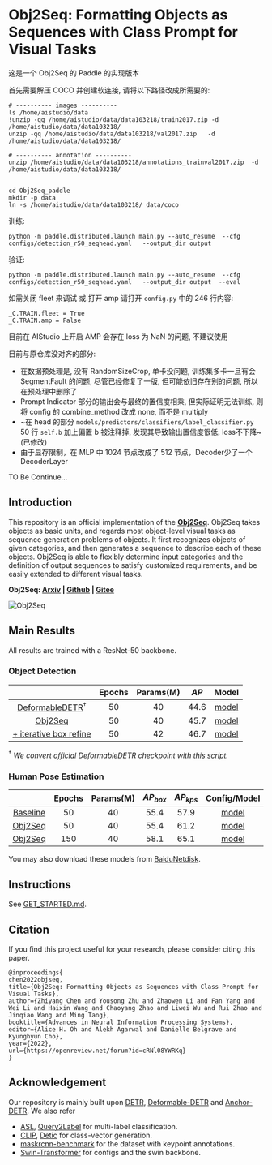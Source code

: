 **Obj2Seq**: Formatting Objects as Sequences with Class Prompt for Visual Tasks
========


这是一个 Obj2Seq 的 Paddle 的实现版本

首先需要解压 COCO 并创建软连接, 请将以下路径改成所需要的:
```
# ---------- images ----------
ls /home/aistudio/data
!unzip -qq /home/aistudio/data/data103218/train2017.zip -d /home/aistudio/data/data103218/
unzip -qq /home/aistudio/data/data103218/val2017.zip   -d   /home/aistudio/data/data103218/

# ---------- annotation ----------
unzip /home/aistudio/data/data103218/annotations_trainval2017.zip  -d   /home/aistudio/data/data103218/


cd Obj2Seq_paddle
mkdir -p data
ln -s /home/aistudio/data/data103218/ data/coco
```


训练:
```
python -m paddle.distributed.launch main.py --auto_resume  --cfg configs/detection_r50_seqhead.yaml   --output_dir output
```

验证:
```
python -m paddle.distributed.launch main.py --auto_resume  --cfg configs/detection_r50_seqhead.yaml   --output_dir output  --eval  
```


如需关闭 fleet 来调试 或 打开 amp 请打开 `config.py` 中的 246 行内容:

```
_C.TRAIN.fleet = True
_C.TRAIN.amp = False
```

目前在 AIStudio 上开启 AMP 会存在 loss 为 NaN 的问题, 不建议使用


目前与原仓库没对齐的部分:

- 在数据预处理是, 没有 RandomSizeCrop, 单卡没问题, 训练集多卡一旦有会 SegmentFault 的问题, 尽管已经修复了一版, 但可能依旧存在别的问题, 所以在预处理中删除了
- Prompt Indicator 部分的输出会与最终的置信度相乘, 但实际证明无法训练, 则将 config 的 combine_method 改成 none, 而不是 multiply
- ~在 head 的部分 `models/predictors/classifiers/label_classifier.py` 50 行 `self.b` 加上偏置 b 被注释掉, 发现其导致输出置信度很低, loss不下降~ (已修改)
- 由于显存限制，在 MLP 中 1024 节点改成了 512 节点，Decoder少了一个 DecoderLayer

TO Be Continue...



## Introduction
This repository is an official implementation of the **[Obj2Seq](https://arxiv.org/abs/2209.13948)**.
Obj2Seq takes objects as basic units, and regards most object-level visual tasks as sequence generation problems of objects.
It first recognizes objects of given categories, and then generates a sequence to describe each of these objects. Obj2Seq is able to flexibly determine input categories and the definition of output sequences to satisfy customized requirements, and be easily extended to different visual tasks.

**Obj2Seq: [Arxiv](https://arxiv.org/abs/2209.13948) | [Github](https://github.com/CASIA-IVA-Lab/Obj2Seq) | [Gitee](https://gitee.com/volgachen/Obj2Seq)**

![Obj2Seq](.github/pipeline.png)


## Main Results

All results are trained with a ResNet-50 backbone.

### Object Detection

|                        |  Epochs |  Params(M)  |  $AP$    |  Model  |
|:----------------------:|:-------:|:-----------:|:-------:|:--------------:|
| [DeformableDETR](configs/deformable_detr.yaml)$^\dagger$                     |  50     |  40         |  44.6   | [model](https://drive.google.com/file/d/16q3fpUHEQ-xsx1-mYz1B5wDhhGOHqNi1/view?usp=sharing) |
| [Obj2Seq](configs/detection_r50_seqhead.yaml)                                |  50     |  40         |  45.7   | [model](https://drive.google.com/file/d/18IfX5gBeftSkRV3rB_pF40UuvklcAl_M/view?usp=sharing) |
| [+ iterative box refine](configs/detection_r50_seqhead_plus_box_refine.yaml) |  50     |  42         |  46.7   | [model](https://drive.google.com/file/d/1_nA5FguVlfjVb3nl9VyFF8dVt7x6ex6b/view?usp=sharing) |

$^\dagger$ *We convert [official](https://drive.google.com/file/d/1nDWZWHuRwtwGden77NLM9JoWe-YisJnA/view?usp=sharing) DeformableDETR checkpoint with [this script](scripts/convert_deformable_detr_weight.py).*

### Human Pose Estimation

|            |  Epochs |  Params(M)  |  $AP_{box}$  | $AP_{kps}$   |  Config/Model  |
|:----------:|:-------:|:-----------:|:-------:|:-------:|:--------------:|
| [Baseline](configs/keypoint_r50_baseline_50e.yaml) | 50  | 40 | 55.4 | 57.9 | [model](https://drive.google.com/file/d/1ymrMVpoddfUSi5lBEKZ-uXB8DobPnES9/view?usp=sharing) |
| [Obj2Seq](configs/keypoint_r50_seqhead_50e.yaml)   | 50  | 40 | 55.4 | 61.2 | [model](https://drive.google.com/file/d/10-XJRb14TpOj5nX_aP-nk7wJq-axJRbb/view?usp=sharing)  |
| [Obj2Seq](configs/keypoint_r50_seqhead_150e.yaml)  | 150 | 40 | 58.1 | 65.1 | [model](https://drive.google.com/file/d/10AAhtgLbe82N4qbVhsx3XtJDNoyXgc6K/view?usp=sharing) |

You may also download these models from [BaiduNetdisk](https://pan.baidu.com/s/1QnVFm-JOzgOi4PjfnwhbAA?pwd=nips).

## Instructions

See [GET_STARTED.md](GET_STARTED.md).

## Citation

If you find this project useful for your research, please consider citing this paper.

```
@inproceedings{
chen2022objseq,
title={Obj2Seq: Formatting Objects as Sequences with Class Prompt for Visual Tasks},
author={Zhiyang Chen and Yousong Zhu and Zhaowen Li and Fan Yang and Wei Li and Haixin Wang and Chaoyang Zhao and Liwei Wu and Rui Zhao and Jinqiao Wang and Ming Tang},
booktitle={Advances in Neural Information Processing Systems},
editor={Alice H. Oh and Alekh Agarwal and Danielle Belgrave and Kyunghyun Cho},
year={2022},
url={https://openreview.net/forum?id=cRNl08YWRKq}
}
```

## Acknowledgement

Our repository is mainly built upon [DETR](https://github.com/facebookresearch/Detr), [Deformable-DETR](https://github.com/fundamentalvision/Deformable-DETR)
 and [Anchor-DETR](https://github.com/megvii-research/AnchorDETR). We also refer 
 - [ASL](https://github.com/Alibaba-MIIL/ASL), [Query2Label](https://github.com/SlongLiu/query2labels)  for multi-label classification.
 - [CLIP](https://github.com/openai/clip), [Detic](https://github.com/facebookresearch/Detic) for class-vector generation.
 - [maskrcnn-benchmark](https://github.com/facebookresearch/maskrcnn-benchmark) for the dataset with keypoint annotations.
 - [Swin-Transformer](https://github.com/SwinTransformer/Swin-Transformer-Object-Detection) for configs and the swin backbone.
